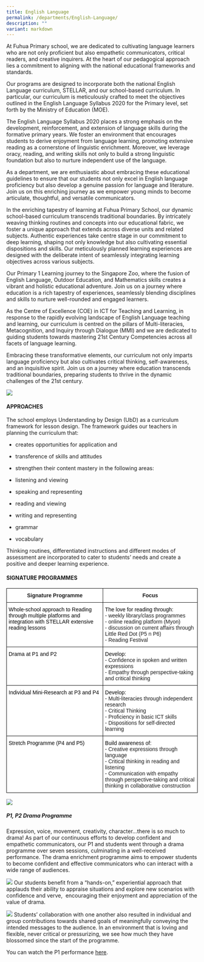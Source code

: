 ```yaml
---
title: English Language
permalink: /departments/English-Language/
description: ""
variant: markdown
---
```

At Fuhua Primary school, we are dedicated to cultivating language learners who are not only proficient but also empathetic communicators, critical readers, and creative inquirers. At the heart of our pedagogical approach lies a commitment to aligning with the national educational frameworks and standards.

Our programs are designed to incorporate both the national English Language curriculum, STELLAR, and our school-based curriculum. In particular, our curriculum is meticulously crafted to meet the objectives outlined in the English Language Syllabus 2020 for the Primary level, set forth by the Ministry of Education (MOE).

The English Language Syllabus 2020 places a strong emphasis on the development, reinforcement, and extension of language skills during the formative primary years. We foster an environment that encourages students to derive enjoyment from language learning, promoting extensive reading as a cornerstone of linguistic enrichment. Moreover, we leverage oracy, reading, and writing skills not only to build a strong linguistic foundation but also to nurture independent use of the language.

As a department, we are enthusiastic about embracing these educational guidelines to ensure that our students not only excel in English language proficiency but also develop a genuine passion for language and literature. Join us on this enriching journey as we empower young minds to become articulate, thoughtful, and versatile communicators.

In the enriching tapestry of learning at Fuhua Primary School, our dynamic school-based curriculum transcends traditional boundaries. By intricately weaving thinking routines and concepts into our educational fabric, we foster a unique approach that extends across diverse units and related subjects. Authentic experiences take centre stage in our commitment to deep learning, shaping not only knowledge but also cultivating essential dispositions and skills. Our meticulously planned learning experiences are designed with the deliberate intent of seamlessly integrating learning objectives across various subjects.

Our Primary 1 Learning journey to the Singapore Zoo, where the fusion of English Language, Outdoor Education, and Mathematics skills creates a vibrant and holistic educational adventure. Join us on a journey where education is a rich tapestry of experiences, seamlessly blending disciplines and skills to nurture well-rounded and engaged learners.

As the Centre of Excellence (COE) in ICT for Teaching and Learning, in response to the rapidly evolving landscape of English Language teaching and learning, our curriculum is centred on the pillars of Multi-literacies, Metacognition, and Inquiry through Dialogue (MMI) and we are dedicated to guiding students towards mastering 21st Century Competencies across all facets of language learning.

Embracing these transformative elements, our curriculum not only imparts language proficiency but also cultivates critical thinking, self-awareness, and an inquisitive spirit. Join us on a journey where education transcends traditional boundaries, preparing students to thrive in the dynamic challenges of the 21st century.

![](/images/Fuhua%20Experience/Teaching%20and%20Learning%20@%20Fuhua/Departments/English%20Language/el_page.png)


#### **APPROACHES**


The school&nbsp;employs Understanding by Design (UbD) as a curriculum framework for lesson design. The framework guides our teachers in planning the curriculum that:

*   creates opportunities for application and
*   transference of skills and attitudes
*   strengthen their content mastery in the following areas:

*   listening and viewing
*   speaking and representing
*   reading and viewing
*   writing and representing
*   grammar
*   vocabulary

Thinking routines, differentiated instructions and different modes of assessment are incorporated to cater to students’ needs and create a positive and deeper learning experience.

#### **SIGNATURE PROGRAMMES**

<style type="text/css">
.tg  {border-collapse:collapse;border-spacing:0;}
.tg td{border-color:black;border-style:solid;border-width:1px;font-family:Arial, sans-serif;font-size:14px;
  overflow:hidden;padding:10px 5px;word-break:normal;}
.tg th{border-color:black;border-style:solid;border-width:1px;font-family:Arial, sans-serif;font-size:14px;
  font-weight:normal;overflow:hidden;padding:10px 5px;word-break:normal;}
.tg .tg-9hzb{background-color:#FFF;font-weight:bold;text-align:center;vertical-align:top}
.tg .tg-ktyi{background-color:#FFF;text-align:left;vertical-align:top}
</style>
<table class="tg">
<thead>
  <tr>
    <th class="tg-9hzb">Signature Programme</th>
    <th class="tg-9hzb">Focus</th>
  </tr>
</thead>
<tbody>
  <tr>
    <td class="tg-ktyi"><span style="font-weight:normal;color:#000">Whole-school approach to Reading through multiple platforms and integration with STELLAR extensive reading lessons</span></td>
    <td class="tg-ktyi"><span style="font-weight:normal;color:#000">The love for reading through:</span><br>- weekly library/class programmes<br>- online reading platform (Myon)<br>- discussion on current affairs through Little Red Dot (P5 n P6)<br>- Reading Festival</td>
  </tr>
  <tr>
    <td class="tg-ktyi"><span style="font-weight:normal;color:#000">Drama at P1  and P2</span></td>
    <td class="tg-ktyi"><span style="font-weight:normal;color:#000">Develop:</span><br>- Confidence in spoken and written expressions<br>- Empathy through perspective-taking and critical thinking<br><span style="font-weight:normal;color:#000"> </span></td>
  </tr>
  <tr>
    <td class="tg-ktyi"><span style="font-weight:normal;color:#000">Individual Mini-Research at P3 and P4</span></td>
    <td class="tg-ktyi"><span style="font-weight:normal;color:#000">Develop:</span><br>- Multi-literacies through independent research<br>- Critical Thinking<br>- Proficiency in basic ICT skills<br>- Dispositions for self-directed learning</td>
  </tr>
  <tr>
    <td class="tg-ktyi"><span style="font-weight:normal;color:#000">Stretch Programme (P4 and P5)</span></td>
    <td class="tg-ktyi"><span style="font-weight:normal;color:#000">Build awareness of:</span><br>- Creative expressions through language<br>- Critical thinking in reading and listening<br>- Communication with empathy through perspective-taking and critical thinking in collaborative construction<br><span style="font-weight:normal;color:#000"> </span></td>
  </tr>
</tbody>
</table>

![](/images/Fuhua%20Experience/Teaching%20and%20Learning%20@%20Fuhua/Departments/English%20Language/el_page_2.jpg) 

##### P1, P2 Drama Programme

Expression, voice, movement, creativity, character…there is so much to drama! As part of our continuous efforts to develop confident and empathetic communicators, our P1 and students went through a drama programme over seven sessions, culminating in a well-received performance. The drama enrichment programme aims to empower students to become confident and effective communicators who can interact with a wide range of audiences.

![](/images/Fuhua%20Experience/Teaching%20and%20Learning%20@%20Fuhua/Departments/English%20Language/el_page_3.jpg) Our students benefit from a “hands-on,” experiential approach that applauds their ability to appraise situations and explore new scenarios with confidence and verve, &nbsp;encouraging their enjoyment and appreciation of the value of drama.

![](/images/Fuhua%20Experience/Teaching%20and%20Learning%20@%20Fuhua/Departments/English%20Language/el_page_4.jpg) Students’ collaboration with one another also resulted in individual and group contributions towards shared goals of meaningfully conveying the intended messages to the audience. In an environment that is loving and flexible, never critical or pressurizing, we see how much they have blossomed since the start of the programme. 

You can watch the P1 performance [here](https://youtu.be/b4gLFBwQb7s?si=ma__J0bazb4rS3YA).